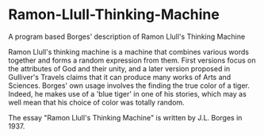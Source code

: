 # Ramon-Llull-Thinking-Machine
A program based Borges' description of Ramon Llull's Thinking Machine

Ramon Llull's thinking machine is a machine that combines various words
together and forms a random expression from them. First versions focus on
the attributes of God and their unity, and a later version proposed in
Gulliver's Travels claims that it can produce many works of Arts and Sciences.
Borges' own usage involves the finding the true color of a tiger. Indeed, 
he makes use of a 'blue tiger' in one of his stories, which may as well mean 
that his choice of color was totally random. 

The essay "Ramon Llull's Thinking Machine" is written by J.L. Borges in 1937.